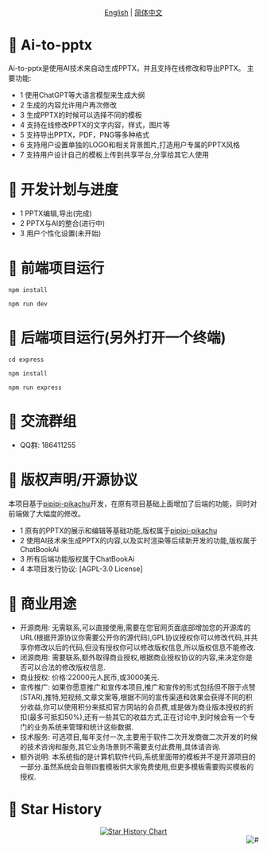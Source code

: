
<p align="center">
  <a href="./README_en.md">English</a> |
  <a href="./README.md">简体中文</a>
</p>

# 🎨 Ai-to-pptx
Ai-to-pptx是使用AI技术来自动生成PPTX，并且支持在线修改和导出PPTX。
主要功能:
- 1 使用ChatGPT等大语言模型来生成大纲
- 2 生成的内容允许用户再次修改
- 3 生成PPTX的时候可以选择不同的模板
- 4 支持在线修改PPTX的文字内容，样式，图片等
- 5 支持导出PPTX，PDF，PNG等多种格式
- 6 支持用户设置单独的LOGO和相关背景图片,打造用户专属的PPTX风格
- 7 支持用户设计自己的模板上传到共享平台,分享给其它人使用

# 🚀 开发计划与进度
- 1 PPTX编辑,导出(完成)
- 2 PPTX与AI的整合(进行中)
- 3 用户个性化设置(未开始)

# 🚀 前端项目运行
```
npm install

npm run dev
```

# 🚀 后端项目运行(另外打开一个终端)
```
cd express

npm install

npm run express
```

# 🚀 交流群组
- QQ群: 186411255

# 📄 版权声明/开源协议
本项目基于[pipipi-pikachu](https://github.com/pipipi-pikachu)开发，在原有项目基础上面增加了后端的功能，同时对前端做了大幅度的修改。
- 1 原有的PPTX的展示和编辑等基础功能,版权属于[pipipi-pikachu](https://github.com/pipipi-pikachu)
- 2 使用AI技术来生成PPTX的内容,以及实时渲染等后续新开发的功能,版权属于ChatBookAi
- 3 所有后端功能版权属于ChatBookAi
- 4 本项目发行协议: [AGPL-3.0 License]

# 🧮 商业用途
- 开源商用: 无需联系,可以直接使用,需要在您官网页面底部增加您的开源库的URL(根据开源协议你需要公开你的源代码),GPL协议授权你可以修改代码,并共享你修改以后的代码,但没有授权你可以修改版权信息,所以版权信息不能修改.
- 闭源商用: 需要联系,额外取得商业授权,根据商业授权协议的内容,来决定你是否可以合法的修改版权信息.
- 商业授权: 价格:22000元人民币,或3000美元.
- 宣传推广: 如果你愿意推广和宣传本项目,推广和宣传的形式包括但不限于点赞(STAR),推特,短视频,文章文案等,根据不同的宣传渠道和效果会获得不同的积分收益,你可以使用积分来抵扣官方网站的会员费,或是做为商业版本授权的折扣(最多可抵扣50%),还有一些其它的收益方式,正在讨论中,到时候会有一个专门的业务系统来管理和统计这些数据.
- 技术服务: 可选项目,每年支付一次,主要用于软件二次开发商做二次开发的时候的技术咨询和服务,其它业务场景则不需要支付此费用,具体请咨询.
- 额外说明: 本系统指的是计算机软件代码,系统里面带的模板并不是开源项目的一部分.虽然系统会自带四套模板供大家免费使用,但更多模板需要购买模板的授权.

# 🌟 Star History
<a href="https://github.com/chatbookai/ai-to-pptx/stargazers" target="_blank" style="display: block" align="center">
  <picture>
    <source media="(prefers-color-scheme: dark)" srcset="https://api.star-history.com/svg?repos=chatbookai/ai-to-pptx&type=Date&theme=dark" />
    <source media="(prefers-color-scheme: light)" srcset="https://api.star-history.com/svg?repos=chatbookai/ai-to-pptx&type=Date" />
    <img alt="Star History Chart" src="https://api.star-history.com/svg?repos=chatbookai/ai-to-pptx&type=Date" />
  </picture>
</a>

<a href="#readme">
    <img src="https://img.shields.io/badge/-返回顶部-7d09f1.svg" alt="#" align="right">
</a>